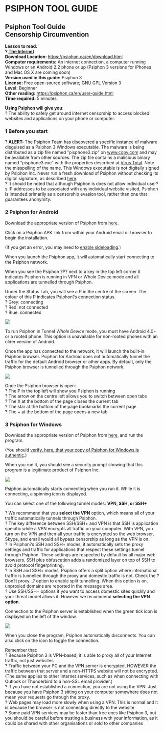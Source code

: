 PSIPHON TOOL GUIDE
==================

Psiphon Tool Guide\
Censorship Circumvention
------------------------

**Lesson to read:\
? [The Internet](umbrella://lesson/the-internet)**\
**Download Location:** <https://psiphon.ca/en/download.html>\
**Computer requirements:** An internet connection, a computer running
Windows or an Android 2.2 phone or up (Psiphon 3 versions for iPhones
and Mac OS X are coming soon)\
**Version used in this guide:** Psiphon 3\
**License:** Free open-source software; GNU GPL Version 3\
**Level:** Beginner\
**Other reading:** <https://psiphon.ca/en/user-guide.html>\
**Time required:** 5 minutes

**Using Psiphon will give you:**\
? The ability to safely get around internet censorship to access blocked
websites and applications on your phone or computer.

### 1 Before you start

? **ALERT:** The Psiphon Team has discovered a specific instance of
malware disguised as a Psiphon 3 Windows executable. The malware is
being distributed as a zip file named "pisphone3.zip" on www.copy.com
and may be available from other sources. The zip file contains a
malicious binary named "pisphone3.exe" with the properties described
at [Virus
Total](https://www.virustotal.com/en/file/54201e181615c7eb18ee5a5ca3a0b7924cf3097ac5214fbee530741b6a6bc3da/analysis/1372262585/).
Note the misspelling of the name. This Windows executable is not
digitally signed by Psiphon Inc. Never run a fresh download of Psiphon
without checking its digital signature, as
described [here](https://psiphon.ca/en.html#is_my_psiphon_3_for_windows_authentic).\
? It should be noted that although Psiphon is does not allow individual
user?s IP addresses to be associated with any individual website
visited, Psiphon is intended primarily as a censorship evasion tool,
rather than one that guarantees anonymity.

### 2 Psiphon for Android

Download the appropriate version of Psiphon from
[here](https://psiphon.ca/en/download.html).

Click on a Psiphon APK link from within your Android email or browser to
begin the installation.

(If you get an error, you may need to [enable
sideloading](https://psiphon.ca/en/faq.html#android-enable-sideloading).)

When you launch the Psiphon app, it will automatically start connecting
to the Psiphon network.

When you see the Psiphon ?P? next to a key in the top left corner it
indicates Psiphon is running in VPN or Whole Device mode and all
applications are tunnelled through Psiphon.

Under the Status Tab, you will see a P in the centre of the screen. The
colour of this P indicates Psiphon?s connection status.\
? Grey: connecting\
? Red: not connected\
? Blue: connected

![](tool_psiphon1.png)

To run Psiphon in Tunnel *Whole Device* mode, you must have Android 4.0+
or a rooted phone. This option is unavailable for non-rooted phones with
an older version of Android.

Once the app has connected to the network, it will launch the built-in
Psiphon browser. Psiphon for Android does not automatically tunnel the
traffic for the default Android browser or other apps. By default, only
the Psiphon browser is tunnelled through the Psiphon network.

![](tool_psiphon2.png)

Once the Psiphon browser is open:\
? The P in the top left will show you Psiphon is running\
? The arrow on the centre left allows you to switch between open tabs\
? The X at the bottom of the page closes the current tab\
? The star at the bottom of the page bookmarks the current page\
? The + at the bottom of the page opens a new tab

### 3 Psiphon for Windows

Download the appropriate version of Psiphon from
[here](https://psiphon.ca/en/download.html), and run the program.

(You should [verify, here, that your copy of Psiphon for Windows is
authentic](https://psiphon.ca/en/faq.html#authentic-windows).)

When you run it, you should see a security prompt showing that this
program is a legitimate product of Psiphon Inc.

![](tool_psiphon3.png)

Psiphon automatically starts connecting when you run it. While it is
connecting, a spinning icon is displayed.

You can select one of the following tunnel modes: **VPN, SSH, or SSH+**

? We recommend that you **select the VPN** option, which means all of
your traffic automatically tunnels through Psiphon.\
? The key difference between SSH/SSH+ and VPN is that SSH is application
specific while a VPN encrypts all traffic on your computer. With VPN,
you turn on the VPN and then all your traffic is encrypted so the web
browser, Skype, and email would all bypass censorship as long as the VPN
is on.\
? In Psiphon?s SSH and SSH+ modes, it automatically sets the proxy
settings and traffic for applications that respect these settings tunnel
through Psiphon. These settings are respected by default by all major
web browsers. SSH plus obfuscation adds a randomized layer on top of SSH
to avoid protocol fingerprinting.\
? In SSH and SSH+ modes, Psiphon offers a split option where
international traffic is tunnelled through the proxy and domestic
traffic is not. Check the ?Don?t proxy...? option to enable split
tunnelling. When this option is on, unproxied domains are reported in
the message area.\
? Use SSH/SSH+ options if you want to access domestic sites quickly and
your threat model allows it. However we recommend **selecting the VPN
option**.

Connection to the Psiphon server is established when the green tick icon
is displayed on the left of the window.

![](tool_psiphon4.png)

When you close the program, Psiphon automatically disconnects. You can
also click on the icon to toggle the connection.

Remember that:\
? Because Psiphon 3 is VPN-based, it is able to proxy all of your
Internet traffic, not just websites\
? Traffic between your PC and the VPN server is encrypted, HOWEVER the
traffic between that server and a non-HTTPS website will not be
encrypted. (The same applies to other Internet services, such as when
connecting with Outlook or Thunderbird to a non-SSL email provider.)\
? If you have not established a connection, you are not using the VPN.
Just because you have Psiphon 3 sitting on your computer somewhere does
not mean your requests go through the proxy.\
? Web pages may load more slowly when using a VPN. This is normal and it
is because the browser is not connecting directly to the website\
? Some paid VPN services may be faster than free ones like Psiphon 3,
but you should be careful before trusting a business with your
information, as it could be shared with other organisations or sold to
other companies
